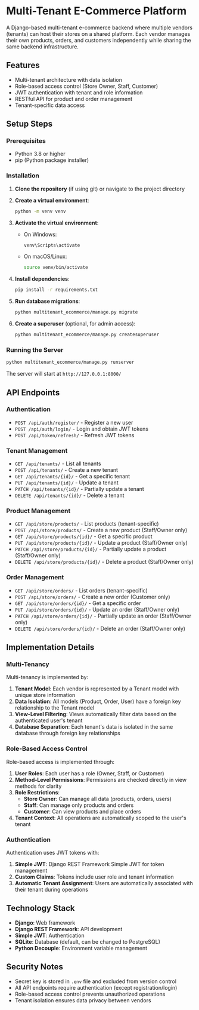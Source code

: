 # Multi-Tenant E-Commerce Platform

A Django-based multi-tenant e-commerce backend where multiple vendors (tenants) can host their stores on a shared platform. Each vendor manages their own products, orders, and customers independently while sharing the same backend infrastructure.

## Features

- Multi-tenant architecture with data isolation
- Role-based access control (Store Owner, Staff, Customer)
- JWT authentication with tenant and role information
- RESTful API for product and order management
- Tenant-specific data access

## Setup Steps

### Prerequisites
- Python 3.8 or higher
- pip (Python package installer)

### Installation

1. **Clone the repository** (if using git) or navigate to the project directory

2. **Create a virtual environment**:
   ```bash
   python -m venv venv
   ```

3. **Activate the virtual environment**:
   - On Windows:
     ```bash
     venv\Scripts\activate
     ```
   - On macOS/Linux:
     ```bash
     source venv/bin/activate
     ```

4. **Install dependencies**:
   ```bash
   pip install -r requirements.txt
   ```

5. **Run database migrations**:
   ```bash
   python multitenant_ecommerce/manage.py migrate
   ```

6. **Create a superuser** (optional, for admin access):
   ```bash
   python multitenant_ecommerce/manage.py createsuperuser
   ```

### Running the Server

```bash
python multitenant_ecommerce/manage.py runserver
```

The server will start at `http://127.0.0.1:8000/`

## API Endpoints

### Authentication
- `POST /api/auth/register/` - Register a new user
- `POST /api/auth/login/` - Login and obtain JWT tokens
- `POST /api/token/refresh/` - Refresh JWT tokens

### Tenant Management
- `GET /api/tenants/` - List all tenants
- `POST /api/tenants/` - Create a new tenant
- `GET /api/tenants/{id}/` - Get a specific tenant
- `PUT /api/tenants/{id}/` - Update a tenant
- `PATCH /api/tenants/{id}/` - Partially update a tenant
- `DELETE /api/tenants/{id}/` - Delete a tenant

### Product Management
- `GET /api/store/products/` - List products (tenant-specific)
- `POST /api/store/products/` - Create a new product (Staff/Owner only)
- `GET /api/store/products/{id}/` - Get a specific product
- `PUT /api/store/products/{id}/` - Update a product (Staff/Owner only)
- `PATCH /api/store/products/{id}/` - Partially update a product (Staff/Owner only)
- `DELETE /api/store/products/{id}/` - Delete a product (Staff/Owner only)

### Order Management
- `GET /api/store/orders/` - List orders (tenant-specific)
- `POST /api/store/orders/` - Create a new order (Customer only)
- `GET /api/store/orders/{id}/` - Get a specific order
- `PUT /api/store/orders/{id}/` - Update an order (Staff/Owner only)
- `PATCH /api/store/orders/{id}/` - Partially update an order (Staff/Owner only)
- `DELETE /api/store/orders/{id}/` - Delete an order (Staff/Owner only)

## Implementation Details

### Multi-Tenancy

Multi-tenancy is implemented by:
1. **Tenant Model**: Each vendor is represented by a Tenant model with unique store information
2. **Data Isolation**: All models (Product, Order, User) have a foreign key relationship to the Tenant model
3. **View-Level Filtering**: Views automatically filter data based on the authenticated user's tenant
4. **Database Separation**: Each tenant's data is isolated in the same database through foreign key relationships

### Role-Based Access Control

Role-based access is implemented through:
1. **User Roles**: Each user has a role (Owner, Staff, or Customer)
2. **Method-Level Permissions**: Permissions are checked directly in view methods for clarity
3. **Role Restrictions**:
   - **Store Owner**: Can manage all data (products, orders, users)
   - **Staff**: Can manage only products and orders
   - **Customer**: Can view products and place orders
4. **Tenant Context**: All operations are automatically scoped to the user's tenant

### Authentication

Authentication uses JWT tokens with:
1. **Simple JWT**: Django REST Framework Simple JWT for token management
2. **Custom Claims**: Tokens include user role and tenant information
3. **Automatic Tenant Assignment**: Users are automatically associated with their tenant during operations

## Technology Stack

- **Django**: Web framework
- **Django REST Framework**: API development
- **Simple JWT**: Authentication
- **SQLite**: Database (default, can be changed to PostgreSQL)
- **Python Decouple**: Environment variable management

## Security Notes

- Secret key is stored in `.env` file and excluded from version control
- All API endpoints require authentication (except registration/login)
- Role-based access control prevents unauthorized operations
- Tenant isolation ensures data privacy between vendors
